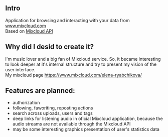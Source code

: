 ## Intro
Application for browsing and interacting with your data from www.mixcloud.com  
Based on [Mixcloud API](https://www.mixcloud.com/developers/)

## Why did I desid to create it?
I'm music lover and a big fan of Mixcloud service. So, it became interesting to look deeper at it's internal structure and try to present my vision of the user interface.  
My mixcloud page https://www.mixcloud.com/elena-ryabchikova/

## Features are planned:
- authorization
- following, faworiting, reposting actions
- search across uploads, users and tags
- deep links for listening audio in oficial Mixcloud application, because the audio streams are not available through the Mixcloud API
- may be some interesting graphics presentation of user's statistics data
